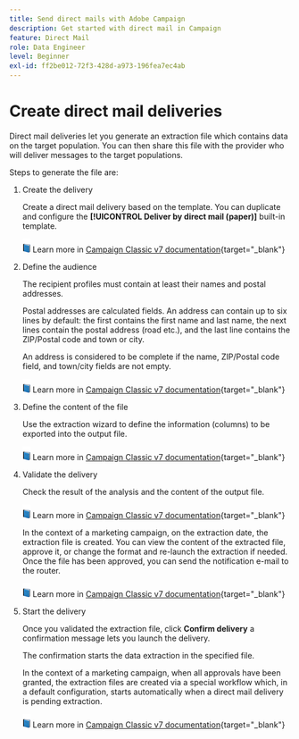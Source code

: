 ```yaml
---
title: Send direct mails with Adobe Campaign
description: Get started with direct mail in Campaign
feature: Direct Mail
role: Data Engineer
level: Beginner
exl-id: ff2be012-72f3-428d-a973-196fea7ec4ab
---
```

# Create direct mail deliveries

Direct mail deliveries let you generate an extraction file which contains data on the target population. You can then share this file with the provider who will deliver messages to the target populations.

Steps to generate the file are:

1. Create the delivery

    Create a direct mail delivery based on the template. You can duplicate and configure the **[!UICONTROL Deliver by direct mail (paper)]** built-in template.

    ![](../assets/do-not-localize/book.png) Learn more in [Campaign Classic v7 documentation](https://experienceleague.adobe.com/docs/campaign-classic/using/sending-messages/sending-direct-mail/creating-a-direct-mail-delivery.html){target="_blank"}

1. Define the audience

    The recipient profiles must contain at least their names and postal addresses.

    Postal addresses are calculated fields. An address can contain up to six lines by default: the first contains the first name and last name, the next lines contain the postal address (road etc.), and the last line contains the ZIP/Postal code and town or city. 
    
    An address is considered to be complete if the name, ZIP/Postal code field, and town/city fields are not empty.

    ![](../assets/do-not-localize/book.png) Learn more in [Campaign Classic v7 documentation](https://experienceleague.adobe.com/docs/campaign-classic/using/sending-messages/key-steps-when-creating-a-delivery/steps-defining-the-target-population.html){target="_blank"}

1. Define the content of the file

    Use the extraction wizard to define the information (columns) to be exported into the output file. 

    ![](../assets/do-not-localize/book.png) Learn more in [Campaign Classic v7 documentation](https://experienceleague.adobe.com/docs/campaign-classic/using/sending-messages/sending-direct-mail/defining-the-direct-mail-content.html){target="_blank"}

1. Validate the delivery

    Check the result of the analysis and the content of the output file. 

    ![](../assets/do-not-localize/book.png) Learn more in [Campaign Classic v7 documentation](https://experienceleague.adobe.com/docs/campaign-classic/using/sending-messages/sending-direct-mail/validating.html){target="_blank"}

    In the context of a marketing campaign, on the extraction date, the extraction file is created. You can view the content of the extracted file, approve it, or change the format and re-launch the extraction if needed. Once the file has been approved, you can send the notification e-mail to the router.

    ![](../assets/do-not-localize/book.png) Learn more in [Campaign Classic v7 documentation](https://experienceleague.adobe.com/docs/campaign-classic/using/orchestrating-campaigns/orchestrate-campaigns/marketing-campaign-approval.html#approving-an-extraction-file){target="_blank"}

1. Start the  delivery

    Once you validated the extraction file, click **Confirm delivery** a confirmation message lets you launch the delivery.

    The confirmation starts the data extraction in the specified file.

    In the context of a marketing campaign, when all approvals have been granted, the extraction files are created via a special workflow which, in a default configuration, starts automatically when a direct mail delivery is pending extraction. 
    
    ![](../assets/do-not-localize/book.png) Learn more in [Campaign Classic v7 documentation](https://experienceleague.adobe.com/docs/campaign-classic/using/orchestrating-campaigns/orchestrate-campaigns/marketing-campaign-deliveries.html#starting-an-offline-delivery){target="_blank"}
